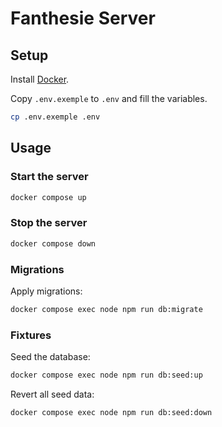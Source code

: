 # Fanthesie Server

## Setup

Install [Docker](https://docs.docker.com/get-docker/).

Copy `.env.exemple` to `.env` and fill the variables.

```bash
cp .env.exemple .env
```

## Usage

### Start the server

```bash
docker compose up
```

### Stop the server

```bash
docker compose down
```

### Migrations

Apply migrations:

```bash
docker compose exec node npm run db:migrate
```

### Fixtures

Seed the database:

```bash
docker compose exec node npm run db:seed:up
```

Revert all seed data:

```bash
docker compose exec node npm run db:seed:down
```
